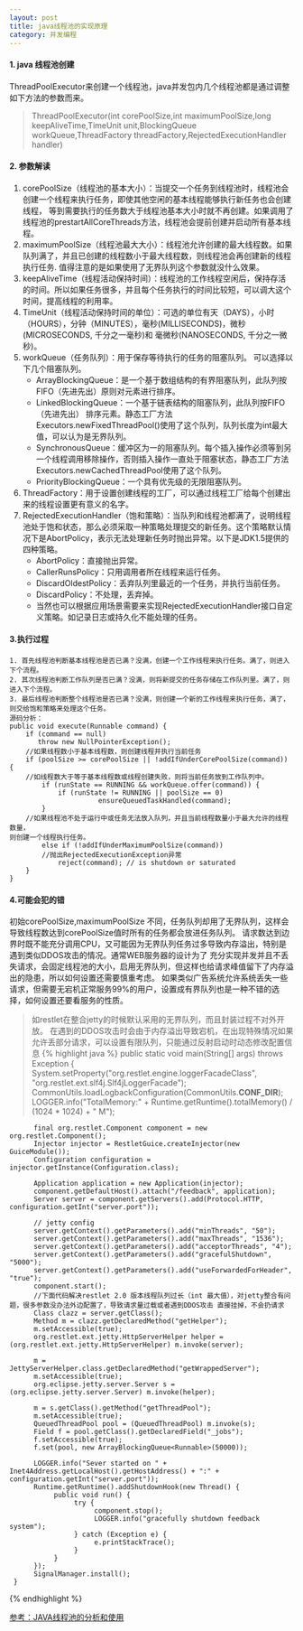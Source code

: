 ```yaml
---
layout: post
title: java线程池的实现原理
category: 并发编程
---
```


####	1. java 线程池创建
  ThreadPoolExecutor来创建一个线程池，java并发包内几个线程池都是通过调整如下方法的参数而来。

>ThreadPoolExecutor(int corePoolSize,int maximumPoolSize,long keepAliveTime,TimeUnit unit,BlockingQueue<Runnable> workQueue,ThreadFactory threadFactory,RejectedExecutionHandler handler)

####	2. 参数解读
  
1.	corePoolSize（线程池的基本大小）：当提交一个任务到线程池时，线程池会创建一个线程来执行任务，即使其他空闲的基本线程能够执行新任务也会创建线程，
	等到需要执行的任务数大于线程池基本大小时就不再创建。如果调用了线程池的prestartAllCoreThreads方法，线程池会提前创建并启动所有基本线程。
2.	maximumPoolSize（线程池最大大小）：线程池允许创建的最大线程数。如果队列满了，并且已创建的线程数小于最大线程数，则线程池会再创建新的线程执行任务.
	值得注意的是如果使用了无界队列这个参数就没什么效果。
3.	keepAliveTime（线程活动保持时间）：线程池的工作线程空闲后，保持存活的时间。所以如果任务很多，并且每个任务执行的时间比较短，可以调大这个时间，提高线程的利用率。
4.	TimeUnit（线程活动保持时间的单位）：可选的单位有天（DAYS），小时（HOURS），分钟（MINUTES），毫秒(MILLISECONDS)，微秒(MICROSECONDS, 千分之一毫秒)和
	毫微秒(NANOSECONDS, 千分之一微秒)。
5.	workQueue（任务队列）：用于保存等待执行的任务的阻塞队列。 可以选择以下几个阻塞队列。
	* ArrayBlockingQueue：是一个基于数组结构的有界阻塞队列，此队列按 FIFO（先进先出）原则对元素进行排序。
	* LinkedBlockingQueue：一个基于链表结构的阻塞队列，此队列按FIFO （先进先出） 排序元素。静态工厂方法Executors.newFixedThreadPool()使用了这个队列，队列长度为int最大值，可以认为是无界队列。
	* SynchronousQueue：缓冲区为一的阻塞队列。每个插入操作必须等到另一个线程调用移除操作，否则插入操作一直处于阻塞状态，静态工厂方法Executors.newCachedThreadPool使用了这个队列。
	* PriorityBlockingQueue：一个具有优先级的无限阻塞队列。
6.	ThreadFactory：用于设置创建线程的工厂，可以通过线程工厂给每个创建出来的线程设置更有意义的名字。
7.	RejectedExecutionHandler（饱和策略）：当队列和线程池都满了，说明线程池处于饱和状态，那么必须采取一种策略处理提交的新任务。这个策略默认情况下是AbortPolicy，表示无法处理新任务时抛出异常。以下是JDK1.5提供的四种策略。
	* AbortPolicy：直接抛出异常。
	* CallerRunsPolicy：只用调用者所在线程来运行任务。
	* DiscardOldestPolicy：丢弃队列里最近的一个任务，并执行当前任务。
	* DiscardPolicy：不处理，丢弃掉。
	* 当然也可以根据应用场景需要来实现RejectedExecutionHandler接口自定义策略。如记录日志或持久化不能处理的任务。

####	3.执行过程 
	1. 首先线程池判断基本线程池是否已满？没满，创建一个工作线程来执行任务。满了，则进入下个流程。
	2. 其次线程池判断工作队列是否已满？没满，则将新提交的任务存储在工作队列里。满了，则进入下个流程。
	3. 最后线程池判断整个线程池是否已满？没满，则创建一个新的工作线程来执行任务，满了，则交给饱和策略来处理这个任务。
	源码分析：
	public void execute(Runnable command) {
	    if (command == null)
	       throw new NullPointerException();
	    //如果线程数小于基本线程数，则创建线程并执行当前任务 
	    if (poolSize >= corePoolSize || !addIfUnderCorePoolSize(command)) {
	    //如线程数大于等于基本线程数或线程创建失败，则将当前任务放到工作队列中。
	        if (runState == RUNNING && workQueue.offer(command)) {
	            if (runState != RUNNING || poolSize == 0)
	                      ensureQueuedTaskHandled(command);
	        }
	    //如果线程池不处于运行中或任务无法放入队列，并且当前线程数量小于最大允许的线程数量，
	则创建一个线程执行任务。
	        else if (!addIfUnderMaximumPoolSize(command))
	        //抛出RejectedExecutionException异常
	            reject(command); // is shutdown or saturated
	    }
	}

####	4.可能会犯的错
  初始corePoolSize,maximumPoolSize 不同，任务队列却用了无界队列，这样会导致线程数达到corePoolSize值时所有的任务都会放进任务队列。
  请求数达到边界时既不能充分调用CPU，又可能因为无界队列任务过多导致内存溢出，特别是遇到类似DDOS攻击的情况。通常WEB服务器的设计为了
  充分实现并发并且不丢失请求，会固定线程池的大小，启用无界队列，但这样也给请求峰值留下了内存溢出的隐患，所以如何设置还需要慎重考虑。
 如果类似广告系统允许系统丢失一些请求，但需要无宕机正常服务99%的用户，设置成有界队列也是一种不错的选择，如何设置还要看服务的性质。

>如restlet在整合jetty的时候默认采用的无界队列，而且封装过程不对外开放。
在遇到的DDOS攻击时会由于内存溢出导致宕机，在出现特殊情况如果允许丢部分请求，可以设置有限队列，只能通过反射启动时动态修改配置信息
{% highlight java %}
public static void main(String[] args) throws Exception {
          System.setProperty("org.restlet.engine.loggerFacadeClass", "org.restlet.ext.slf4j.Slf4jLoggerFacade");
          CommonUtils.loadLogbackConfiguration(CommonUtils.__CONF_DIR__);
          LOGGER.info("TotalMemory:" + Runtime.getRuntime().totalMemory() / (1024 * 1024) + " M");

          final org.restlet.Component component = new org.restlet.Component();
          Injector injector = RestletGuice.createInjector(new GuiceModule());
          Configuration configuration = injector.getInstance(Configuration.class);

          Application application = new Application(injector);
          component.getDefaultHost().attach("/feedback", application);
          Server server = component.getServers().add(Protocol.HTTP, configuration.getInt("server.port"));

          // jetty config
          server.getContext().getParameters().add("minThreads", "50");
          server.getContext().getParameters().add("maxThreads", "1536");
          server.getContext().getParameters().add("acceptorThreads", "4");
          server.getContext().getParameters().add("gracefulShutdown", "5000");
          server.getContext().getParameters().add("useForwardedForHeader", "true");
          component.start();
          //下面代码解决restlet 2.0 版本线程队列过长（int 最大值），对jetty整合有问题，很多参数没办法外边配置了，导致请求量过载或者遇到DDOS攻击 直接挂掉，不会扔请求
          Class clazz = server.getClass();
          Method m = clazz.getDeclaredMethod("getHelper");
          m.setAccessible(true);
          org.restlet.ext.jetty.HttpServerHelper helper = (org.restlet.ext.jetty.HttpServerHelper) m.invoke(server);

          m = JettyServerHelper.class.getDeclaredMethod("getWrappedServer");
          m.setAccessible(true);
          org.eclipse.jetty.server.Server s = (org.eclipse.jetty.server.Server) m.invoke(helper);

          m = s.getClass().getMethod("getThreadPool");
          m.setAccessible(true);
          QueuedThreadPool pool = (QueuedThreadPool) m.invoke(s);
          Field f = pool.getClass().getDeclaredField("_jobs");
          f.setAccessible(true);
          f.set(pool, new ArrayBlockingQueue<Runnable>(50000));

          LOGGER.info("Sever started on " + Inet4Address.getLocalHost().getHostAddress() + ":" + configuration.getInt("server.port"));
          Runtime.getRuntime().addShutdownHook(new Thread() {
               public void run() {
                    try {
                         component.stop();
                         LOGGER.info("gracefully shutdown feedback system");
                    } catch (Exception e) {
                         e.printStackTrace();
                    }
               }
          });
          SignalManager.install();
     }
{% endhighlight %}
 
[参考：JAVA线程池的分析和使用](http://www.infoq.com/cn/articles/java-threadPool?utm_source=infoq&utm_medium=related_content_link&utm_campaign=relatedContent_articles_clk)



 